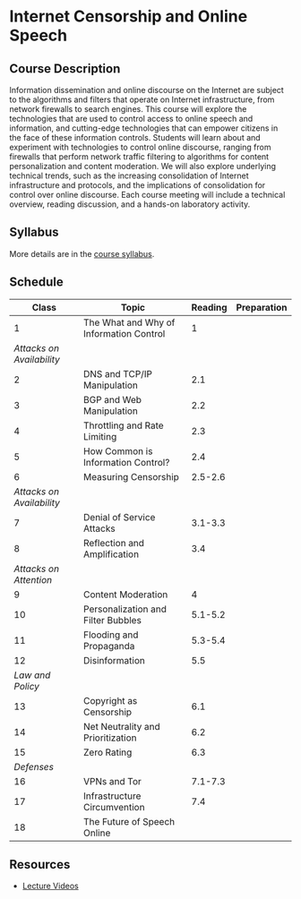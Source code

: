 # Internet Censorship and Online Speech

## Course Description 

Information dissemination and online discourse on the Internet are
subject to the algorithms and filters that operate on Internet
infrastructure, from network firewalls to search engines. This course
will explore the technologies that are used to control access to online
speech and information, and cutting-edge technologies that can empower
citizens in the face of these information controls. Students will learn
about and experiment with technologies to control online discourse,
ranging from firewalls that perform network traffic filtering to
algorithms for content personalization and content moderation. We will
also explore underlying technical trends, such as the increasing
consolidation of Internet infrastructure and protocols, and the
implications of consolidation for control over online discourse. Each
course meeting will include a technical overview, reading discussion,
and a hands-on laboratory activity.

## Syllabus

More details are in the [course syllabus](syllabus.md).

## Schedule

| Class                     | Topic                                              | Reading | Preparation |
|---------------------------|----------------------------------------------------|---------|-------------|
| 1                         | The What and Why of Information Control            | 1       |             |
| *Attacks on Availability* |                                                    |         |             |
| 2                         | DNS and TCP/IP Manipulation                        | 2.1     |             |
| 3                         | BGP and Web Manipulation                           | 2.2     |             |
| 4                         | Throttling and Rate Limiting                       | 2.3     |             |
| 5                         | How Common is Information Control?                 | 2.4     |             |
| 6                         | Measuring Censorship                               | 2.5-2.6 |             |
| *Attacks on Availability* |                                                    |         |             |
| 7                         | Denial of Service Attacks                          | 3.1-3.3 |             |
| 8                         | Reflection and Amplification                       | 3.4     |             |
| *Attacks on Attention*    |                                                    |         |             |
| 9                         | Content Moderation                                 | 4       |             |
| 10                        | Personalization and Filter Bubbles                 | 5.1-5.2 |             |
| 11                        | Flooding and Propaganda                            | 5.3-5.4 |             |
| 12                        | Disinformation                                     | 5.5     |             |
| *Law and Policy*          |                                                    |         |             |
| 13                        | Copyright as Censorship                            | 6.1     |             |
| 14                        | Net Neutrality and Prioritization                  | 6.2     |             |
| 15                        | Zero Rating                                        | 6.3     |             |
| *Defenses*                |                                                    |         |             |
| 16                        | VPNs and Tor                                       | 7.1-7.3 |             |
| 17                        | Infrastructure Circumvention                       | 7.4     |             |
| 18                        | The Future of Speech Online                        |         |             |

## Resources

* [Lecture
  Videos](https://youtube.com/playlist?list=PLpherdrLyny9vAH3GUofYRu4Ig8wY9Lho)

